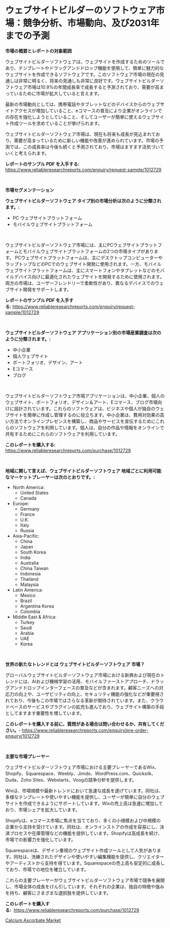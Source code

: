 <p><h1>ウェブサイトビルダーのソフトウェア市場：競争分析、市場動向、及び2031年までの予測</h1></p><p><strong>市場の概要とレポートの対象範囲</strong></p>
<p><p>ウェブサイトビルダーソフトウェアは、ウェブサイトを作成するためのツールであり、テンプレートやドラッグアンドドロップ機能を使用して、簡単に魅力的なウェブサイトを作成できるソフトウェアです。このソフトウェア市場の現在の見通しは非常に明るく、将来の見通しも非常に良好です。ウェブサイトビルダーソフトウェア市場は10.9%の年間成長率で成長すると予測されており、需要が高まっているために市場が拡大していると言えます。</p><p>最新の市場動向としては、携帯電話やタブレットなどのデバイスからのウェブサイトアクセスが増加していること、eコマースの普及により企業がオンラインでの存在を強化しようとしていること、そしてユーザーが簡単に使えるウェブサイト作成ツールを求めていることが挙げられます。</p><p>ウェブサイトビルダーソフトウェア市場は、現在も将来も成長が見込まれており、需要が高まっているために新しい機能や改善が進められています。市場の予測では、この成長率は今後も続くと予測されており、市場はますます活気づいていくと考えられます。</p></p>
<p><strong>レポートのサンプル PDF を入手する:</strong> <a href="https://www.reliableresearchreports.com/enquiry/request-sample/1012729">https://www.reliableresearchreports.com/enquiry/request-sample/1012729</a></p>
<p>&nbsp;</p>
<p><strong>市場セグメンテーション</strong></p>
<p><strong>ウェブサイトビルダーソフトウェア タイプ別の市場分析は次のように分類されます。:</strong></p>
<p><ul><li>PC ウェブサイトプラットフォーム</li><li>モバイルウェブサイトプラットフォーム</li></ul></p>
<p>&nbsp;</p>
<p><p>ウェブサイトビルダーソフトウェア市場には、主にPCウェブサイトプラットフォームとモバイルウェブサイトプラットフォームの2つの市場タイプがあります。 PCウェブサイトプラットフォームは、主にデスクトップコンピューターやラップトップなどのPCでのウェブサイト開発に使用されます。一方、モバイルウェブサイトプラットフォームは、主にスマートフォンやタブレットなどのモバイルデバイス向けに最適化されたウェブサイトを開発するために使用されます。両方の市場は、ユーザーフレンドリーで柔軟性があり、異なるデバイスでのウェブサイト開発をサポートします。</p></p>
<p><strong>レポートのサンプル PDF を入手する:</strong>&nbsp;<a href="https://www.reliableresearchreports.com/enquiry/request-sample/1012729">https://www.reliableresearchreports.com/enquiry/request-sample/1012729</a></p>
<p>&nbsp;</p>
<p><strong> ウェブサイトビルダーソフトウェア アプリケーション別の市場産業調査は次のように分類されます。:</strong></p>
<p><ul><li>中小企業</li><li>個人ウェブサイト</li><li>ポートフォリオ、デザイン、アート</li><li>Eコマース</li><li>ブログ</li></ul></p>
<p>&nbsp;</p>
<p><p>ウェブサイトビルダーソフトウェア市場アプリケーションは、中小企業、個人のウェブサイト、ポートフォリオ、デザイン＆アート、Eコマース、ブログ市場向けに設計されています。これらのソフトウェアは、ビジネスや個人が独自のウェブサイトを簡単に作成し管理するのに役立ちます。中小企業は、費用対効果の高い方法でオンラインプレゼンスを構築し、商品やサービスを宣伝するためにこれらのソフトウェアを利用しています。個人は、自分の作品や情報をオンラインで共有するためにこれらのソフトウェアを利用しています。</p></p>
<p><strong>このレポートを購入する:</strong>&nbsp; <a href="https://www.reliableresearchreports.com/purchase/1012729">https://www.reliableresearchreports.com/purchase/1012729</a></p>
<p>&nbsp;</p>
<p><strong>地域に関して言えば、ウェブサイトビルダーソフトウェア 地域ごとに利用可能なマーケットプレーヤーは次のとおりです。:</strong></p>
<p><ul>
    <li>
        North America:
        <ul>
            <li>United States</li>
            <li>Canada</li>
        </ul>
    </li>
    <li>
        Europe:
        <ul>
            <li>Germany</li>
            <li>France</li>
            <li>U.K.</li>
            <li>Italy</li>
            <li>Russia</li>
        </ul>
    </li>
    <li>
        Asia-Pacific:
        <ul>
            <li>China</li>
            <li>Japan</li>
            <li>South Korea</li>
            <li>India</li>
            <li>Australia</li>
            <li>China Taiwan</li>
            <li>Indonesia</li>
            <li>Thailand</li>
            <li>Malaysia</li>
        </ul>
    </li>
    <li>
        Latin America:
        <ul>
            <li>Mexico</li>
            <li>Brazil</li>
            <li>Argentina Korea</li>
            <li>Colombia</li>
        </ul>
    </li>
    <li>
        Middle East & Africa:
        <ul>
            <li>Turkey</li>
            <li>Saudi</li>
            <li>Arabia</li>
            <li>UAE</li>
            <li>Korea</li>
        </ul>
    </li>
    </ul></p>
<p>&nbsp;</p>
<p><strong>世界の新たなトレンドとは ウェブサイトビルダーソフトウェア 市場？</strong></p>
<p><p>グローバルウェブサイトビルダーソフトウェア市場における新興および現在のトレンドには、AIおよび機械学習の活用、モバイルファーストアプローチ、ドラッグアンドドロップインターフェースの普及などが含まれます。顧客ニーズへの対応力の向上や、ユーザビリティの向上、セキュリティ機能の強化などが重要視されており、今後もこの市場ではさらなる革新が期待されています。また、クラウドベースのサービスやプラグインの拡充も進んでおり、ウェブサイト構築の手段としてますます重要性を増しています。</p></p>
<p><strong>このレポートを購入する前に、質問がある場合は問い合わせるか、共有してください。</strong>- <a href="https://www.reliableresearchreports.com/enquiry/pre-order-enquiry/1012729">https://www.reliableresearchreports.com/enquiry/pre-order-enquiry/1012729</a></p>
<p>&nbsp;</p>
<p><strong>主要な市場プレーヤー</strong></p>
<p><p>ウェブサイトビルダーソフトウェア市場における主要プレーヤーであるWix、Shopify、Squarespace、Weebly、Jimdo、WordPress.com、Quicksilk、Duda、Zoho Sites、Webstarts、Voogの競争分析を提供します。</p><p>Wixは、市場規模や最新トレンドにおいて急速な成長を遂げています。同社は、多様なテンプレートや使いやすい機能を提供し、ユーザーが簡単に自分のウェブサイトを作成できるようにサポートしています。Wixの売上高は急速に増加しており、市場シェアを拡大しています。</p><p>Shopifyは、eコマース市場に焦点を当てており、多くの小規模および中規模の企業から支持を受けています。同社は、オンラインストアの作成を容易にし、決済プロセスや在庫管理などの機能を提供しています。Shopifyは高成長を続け、市場での影響力を強化しています。</p><p>Squarespaceは、デザイン重視のウェブサイト作成ツールとして人気があります。同社は、洗練されたデザインや使いやすい編集機能を提供し、クリエイターやアーティストから支持を得ています。Squarespaceの売上高も安定的に成長しており、市場での地位を確立しています。</p><p>これらの主要プレーヤーがウェブサイトビルダーソフトウェア市場で競争を展開し、市場全体の成長をけん引しています。それぞれの企業は、独自の特徴や強みを持ち、顧客にさまざまな選択肢を提供しています。</p></p>
<p><strong>このレポートを購入する:</strong>&nbsp;&nbsp;<a href="https://www.reliableresearchreports.com/purchase/1012729">https://www.reliableresearchreports.com/purchase/1012729</a></p>
<p><p><a href="https://noble-drawer-34c.notion.site/Calcium-Ascorbate-Market-Size-and-Growth-Market-Segmentation-Regional-and-Country-Breakdowns-and--44fe9dc3ec36483c8113ad9338ac07ae">Calcium Ascorbate Market</a></p></p>